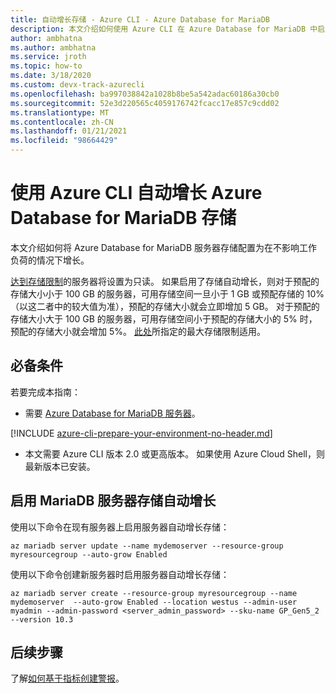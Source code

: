 ```yaml
---
title: 自动增长存储 - Azure CLI - Azure Database for MariaDB
description: 本文介绍如何使用 Azure CLI 在 Azure Database for MariaDB 中启用自动增长存储。
author: ambhatna
ms.author: ambhatna
ms.service: jroth
ms.topic: how-to
ms.date: 3/18/2020
ms.custom: devx-track-azurecli
ms.openlocfilehash: ba997038842a1028b8be5a542adac60186a30cb0
ms.sourcegitcommit: 52e3d220565c4059176742fcacc17e857c9cdd02
ms.translationtype: MT
ms.contentlocale: zh-CN
ms.lasthandoff: 01/21/2021
ms.locfileid: "98664429"
---
```

# <a name="auto-grow-azure-database-for-mariadb-storage-using-the-azure-cli"></a>使用 Azure CLI 自动增长 Azure Database for MariaDB 存储
本文介绍如何将 Azure Database for MariaDB 服务器存储配置为在不影响工作负荷的情况下增长。

[达到存储限制](concepts-pricing-tiers.md#reaching-the-storage-limit)的服务器将设置为只读。 如果启用了存储自动增长，则对于预配的存储大小小于 100 GB 的服务器，可用存储空间一旦小于 1 GB 或预配存储的 10%（以这二者中的较大值为准），预配的存储大小就会立即增加 5 GB。 对于预配的存储大小大于 100 GB 的服务器，可用存储空间小于预配的存储大小的 5% 时，预配的存储大小就会增加 5%。 [此处](concepts-pricing-tiers.md#storage)所指定的最大存储限制适用。

## <a name="prerequisites"></a>必备条件

若要完成本指南：

- 需要 [Azure Database for MariaDB 服务器](quickstart-create-mariadb-server-database-using-azure-cli.md)。

[!INCLUDE [azure-cli-prepare-your-environment-no-header.md](../../includes/azure-cli-prepare-your-environment-no-header.md)]

- 本文需要 Azure CLI 版本 2.0 或更高版本。 如果使用 Azure Cloud Shell，则最新版本已安装。

## <a name="enable-mariadb-server-storage-auto-grow"></a>启用 MariaDB 服务器存储自动增长

使用以下命令在现有服务器上启用服务器自动增长存储：

```azurecli-interactive
az mariadb server update --name mydemoserver --resource-group myresourcegroup --auto-grow Enabled
```

使用以下命令创建新服务器时启用服务器自动增长存储：

```azurecli-interactive
az mariadb server create --resource-group myresourcegroup --name mydemoserver  --auto-grow Enabled --location westus --admin-user myadmin --admin-password <server_admin_password> --sku-name GP_Gen5_2 --version 10.3
```

## <a name="next-steps"></a>后续步骤

了解[如何基于指标创建警报](howto-alert-metric.md)。
